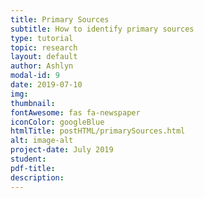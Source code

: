 ```yaml
---
title: Primary Sources
subtitle: How to identify primary sources
type: tutorial
topic: research
layout: default
author: Ashlyn
modal-id: 9
date: 2019-07-10
img:
thumbnail: 
fontAwesome: fas fa-newspaper
iconColor: googleBlue
htmlTitle: postHTML/primarySources.html
alt: image-alt
project-date: July 2019
student:
pdf-title:
description:
---
```


